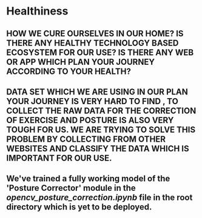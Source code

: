 # Healthiness

## HOW WE CURE OURSELVES IN OUR HOME? IS THERE ANY HEALTHY TECHNOLOGY BASED ECOSYSTEM FOR OUR USE? IS THERE ANY WEB OR APP WHICH PLAN YOUR JOURNEY ACCORDING TO YOUR HEALTH?
## DATA SET WHICH WE ARE USING IN OUR PLAN YOUR JOURNEY IS VERY HARD TO FIND , TO COLLECT THE RAW DATA FOR THE CORRECTION OF EXERCISE AND POSTURE IS ALSO VERY TOUGH FOR US. WE ARE TRYING TO SOLVE THIS PROBLEM BY COLLECTING FROM OTHER WEBSITES AND CLASSIFY THE DATA WHICH IS IMPORTANT FOR OUR USE.

## We've trained a fully working model of the 'Posture Corrector' module in the ***opencv_posture_correction.ipynb*** file in the root directory which is yet to be deployed.
